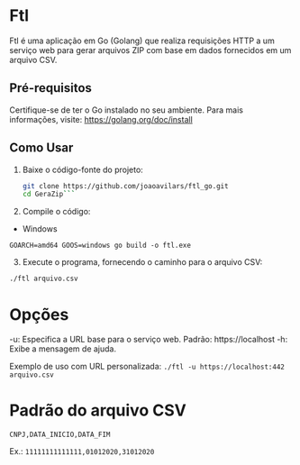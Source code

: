 # Ftl

Ftl é uma aplicação em Go (Golang) que realiza requisições HTTP a um serviço web para gerar arquivos ZIP com base em dados fornecidos em um arquivo CSV.

## Pré-requisitos

Certifique-se de ter o Go instalado no seu ambiente. Para mais informações, visite: https://golang.org/doc/install

## Como Usar

1. Baixe o código-fonte do projeto:

   ```bash
   git clone https://github.com/joaoavilars/ftl_go.git
   cd GeraZip```

2. Compile o código:

- Windows

```GOARCH=amd64 GOOS=windows go build -o ftl.exe```

3. Execute o programa, fornecendo o caminho para o arquivo CSV:

```./ftl arquivo.csv```

# Opções

-u: Especifica a URL base para o serviço web. Padrão: https://localhost
-h: Exibe a mensagem de ajuda.

Exemplo de uso com URL personalizada:
```./ftl -u https://localhost:442 arquivo.csv```

# Padrão do arquivo CSV
```CNPJ,DATA_INICIO,DATA_FIM```

Ex.:
```11111111111111,01012020,31012020```
